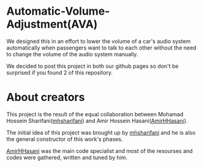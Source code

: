 # Automatic-Volume-Adjustment(AVA)
We designed this in an effort to lower the volume of a car's audio system automatically when passengers want to talk to each other without the need to change the volume of the audio system manually.

We decided to post this project in both our github pages so don't be surprised if you found 2 of this repository.

# About creators

This project is the result of the equal collaboration between Mohamad Hossein Sharifani([mhsharifani](https://github.com/mhsharifani "mhsharifani's Github Homepage")) and Amir Hossein Hasani([AmirHHasani](https://github.com/AmirHHasani "AmirHHasani's Github Homepage")).


The initial idea of this project was brought up by [mhsharifani](https://github.com/mhsharifani "mhsharifani's Github Homepage") and he is also the general constructor of this work's phases.


[AmirHHasani](https://github.com/AmirHHasani "AmirHHasani's Github Homepage") was the main code specialist and most of the resourses and codes were gathered, written and tuned by him.




